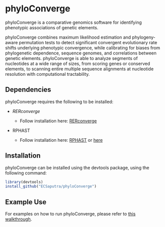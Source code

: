 
<!-- README.md is generated from README.Rmd. Please edit that file -->

# phyloConverge

<!-- badges: start -->
<!-- badges: end -->

phyloConverge is a comparative genomics software for identifying
phenotypic associations of genetic elements.

phyloConverge combines maximum likelihood estimation and phylogeny-aware
permutation tests to detect significant convergent evolutionary rate
shifts underlying phenotypic convergence, while calibrating for biases
from phylogenetic dependence, sequence genomes, and correlations between
genetic elements. phyloConverge is able to analyze segments of
nucleotides at a wide range of sizes, from scoring genes or conserved
elements, to scanning entire multiple sequence alignments at nucleotide
resolution with computational tractability.

## Dependencies

phyloConverge requires the following to be installed:

-   *RERconverge*

    -   Follow installation here:
        [RERconverge](https://github.com/nclark-lab/RERconverge)

-   RPHAST

    -   Follow installation here:
        [RPHAST](https://github.com/CshlSiepelLab/RPHAST) or
        [here](https://confluence.cc.lehigh.edu/display/LKB/Install+RPHAST+on+Windows)

## Installation

phyloConverge can be installed using the devtools package, using the
following command:

``` r
library(devtools)
install_github("ECSaputra/phyloConverge")
```

## Example Use

For examples on how to run phyloConverge, please refer to [this
walkthrough](https://github.com/ECSaputra/phyloConverge/blob/master/vignettes/phyloConverge_Walkthrough.pdf).
